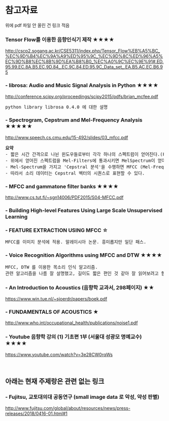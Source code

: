 # 참고자료
위에 pdf 파일 안 올린 건 링크 적음

### Tensor Flow를 이용한 음향인식기 제작 ★★★★
http://cscp2.sogang.ac.kr/CSE5311/index.php/Tensor_Flow%EB%A5%BC_%EC%9D%B4%EC%9A%A9%ED%95%9C_%EC%9D%8C%ED%96%A5%EC%9D%B8%EC%8B%9D%EA%B8%B0_%EC%A0%9C%EC%9E%91#.ED.95.99.EC.8A.B5.EC.9D.84_.EC.9C.84.ED.95.9C_Data_set_.EA.B5.AC.EC.B6.95



### - librosa: Audio and Music Signal Analysis in Python ★★★★
http://conference.scipy.org/proceedings/scipy2015/pdfs/brian_mcfee.pdf
<pre>
python library librosa 0.4.0 에 대한 설명
</pre>



### - Spectrogram, Cepstrum and Mel-Frequency Analysis ★★★★★
http://www.speech.cs.cmu.edu/15-492/slides/03_mfcc.pdf
<pre>
<b>요약</b>
- 짧은 시간 간격으로 나뉜 윈도우들로부터 각각 하나의 스펙트럼이 얻어진다.(FFT 이용)
- 위에서 얻어진 스펙트럼을 Mel-Filters에 통과시키면 MelSpectrum이 얻어진다.
- Mel-Spectrum을 가지고 'Cepstral 분석'을 수행하면 MFCC (Mel-Frequency Cepstral Coefficients)가 얻어진다.
- 따라서 소리 데이터는 Cepstral 벡터의 시퀀스로 표현할 수 있다.
</pre>



### - MFCC and gammatone filter banks ★★★★
http://www.cs.tut.fi/~sgn14006/PDF2015/S04-MFCC.pdf



### - Building High-level Features Using Large Scale Unsupervised Learning



### - FEATURE EXTRACTION USING MFCC ☆
<pre>
MFCC를 이미지 분석에 적용. 말레이시아 논문. 흥미롭지만 일단 패스.
</pre>


### - Voice Recognition Algorithms using MFCC and DTW ★★★★
<pre>
MFCC, DTW 를 이용한 목소리 인식 알고리즘. 
관련 알고리즘을 나름 잘 설명했고, 길이도 짧은 편인 것 같아 잘 읽어보려고 함.
</pre>



### - An Introduction to Acoustics (음향학 교과서, 298페이지) ★★
https://www.win.tue.nl/~sjoerdr/papers/boek.pdf



### - FUNDAMENTALS OF ACOUSTICS ★
http://www.who.int/occupational_health/publications/noise1.pdf



### - Youtube 음향학 강의 (1) 기초편 1부 (서울대 성광모 명예교수) ★★★★
https://www.youtube.com/watch?v=3e28CW0rqWs


<br>

## 아래는 현재 주제랑은 관련 없는 링크

### - Fujitsu, 교토대의대 공동연구 (small image data 로 악성, 약성 판별) 
http://www.fujitsu.com/global/about/resources/news/press-releases/2018/0416-01.html#1
